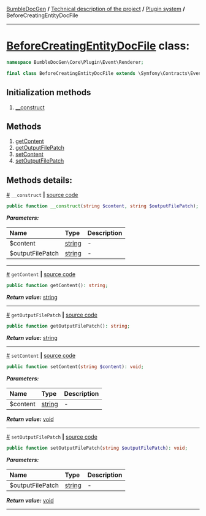 [BumbleDocGen](../../README.md) **/**
[Technical description of the project](../readme.md) **/**
[Plugin system](../04_pluginSystem.md) **/**
BeforeCreatingEntityDocFile

---


# [BeforeCreatingEntityDocFile](https://github.com/bumble-tech/bumble-doc-gen/blob/master/src/Core/Plugin/Event/Renderer/BeforeCreatingEntityDocFile.php#L9) class:

```php
namespace BumbleDocGen\Core\Plugin\Event\Renderer;

final class BeforeCreatingEntityDocFile extends \Symfony\Contracts\EventDispatcher\Event
```

## Initialization methods

1. [__construct](#m-construct) 
## Methods

1. [getContent](#mgetcontent) 
1. [getOutputFilePatch](#mgetoutputfilepatch) 
1. [setContent](#msetcontent) 
1. [setOutputFilePatch](#msetoutputfilepatch) 

## Methods details:

<a name="m-construct" href="#m-construct">#</a> `__construct`  **|** [source code](https://github.com/bumble-tech/bumble-doc-gen/blob/master/src/Core/Plugin/Event/Renderer/BeforeCreatingEntityDocFile.php#L11)
```php
public function __construct(string $content, string $outputFilePatch);
```

***Parameters:***

| Name | Type | Description |
|:-|:-|:-|
$content | [string](https://www.php.net/manual/en/language.types.string.php) | - |
$outputFilePatch | [string](https://www.php.net/manual/en/language.types.string.php) | - |

---

<a name="mgetcontent" href="#mgetcontent">#</a> `getContent`  **|** [source code](https://github.com/bumble-tech/bumble-doc-gen/blob/master/src/Core/Plugin/Event/Renderer/BeforeCreatingEntityDocFile.php#L17)
```php
public function getContent(): string;
```

***Return value:*** [string](https://www.php.net/manual/en/language.types.string.php)

---

<a name="mgetoutputfilepatch" href="#mgetoutputfilepatch">#</a> `getOutputFilePatch`  **|** [source code](https://github.com/bumble-tech/bumble-doc-gen/blob/master/src/Core/Plugin/Event/Renderer/BeforeCreatingEntityDocFile.php#L27)
```php
public function getOutputFilePatch(): string;
```

***Return value:*** [string](https://www.php.net/manual/en/language.types.string.php)

---

<a name="msetcontent" href="#msetcontent">#</a> `setContent`  **|** [source code](https://github.com/bumble-tech/bumble-doc-gen/blob/master/src/Core/Plugin/Event/Renderer/BeforeCreatingEntityDocFile.php#L22)
```php
public function setContent(string $content): void;
```

***Parameters:***

| Name | Type | Description |
|:-|:-|:-|
$content | [string](https://www.php.net/manual/en/language.types.string.php) | - |

***Return value:*** [void](https://www.php.net/manual/en/language.types.void.php)

---

<a name="msetoutputfilepatch" href="#msetoutputfilepatch">#</a> `setOutputFilePatch`  **|** [source code](https://github.com/bumble-tech/bumble-doc-gen/blob/master/src/Core/Plugin/Event/Renderer/BeforeCreatingEntityDocFile.php#L32)
```php
public function setOutputFilePatch(string $outputFilePatch): void;
```

***Parameters:***

| Name | Type | Description |
|:-|:-|:-|
$outputFilePatch | [string](https://www.php.net/manual/en/language.types.string.php) | - |

***Return value:*** [void](https://www.php.net/manual/en/language.types.void.php)

---
